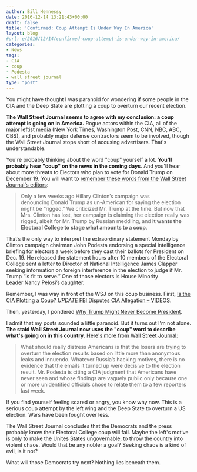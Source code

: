 ```yaml
---
author: Bill Hennessy
date: 2016-12-14 13:21:43+00:00
draft: false
title: 'Confirmed: Coup Attempt Is Under Way In America'
layout: blog
#url: e/2016/12/14/confirmed-coup-attempt-is-under-way-in-america/
categories:
- News
tags:
- CIA
- coup
- Podesta
- wall street journal
type: "post"
---
```


You might have thought I was paranoid for wondering if some people in the CIA and the Deep State are plotting a coup to overturn our recent election.

**The Wall Street Journal seems to agree with my conclusion: a coup attempt is going on in America.** Rogue actors within the CIA, all of the major leftist media (New York Times, Washington Post, CNN, NBC, ABC, CBS), and probably major defense contractors seem to be involved, though the Wall Street Journal stops short of accusing advertisers. That's understandable.

You're probably thinking about the word "coup" yourself a lot. **You'll probably hear "coup" on the news in the coming days**. And you'll hear about more threats to Electors who plan to vote for Donald Trump on December 19. You will want to [remember these words from the Wall Street Journal's editors](https://www.wsj.com/articles/an-electoral-college-coup-1481590179):



> Only a few weeks ago Hillary Clinton’s campaign was denouncing Donald Trump as un-American for saying the election might be “rigged.” We criticized Mr. Trump at the time. But now that Mrs. Clinton has lost, her campaign is claiming the election really was rigged, albeit for Mr. Trump by Russian meddling, and **it wants the Electoral College to stage what amounts to a coup**.

That’s the only way to interpret the extraordinary statement Monday by Clinton campaign chairman John Podesta endorsing a special intelligence briefing for electors a week before they cast their ballots for President on Dec. 19. He released the statement hours after 10 members of the Electoral College sent a letter to Director of National Intelligence James Clapper seeking information on foreign interference in the election to judge if Mr. Trump “is fit to serve.” One of those electors is House Minority Leader Nancy Pelosi’s daughter.



Remember, I was way in front of the WSJ on this coup business. First, [Is the CIA Plotting a Coup? _UPDATE_ FBI Disputes CIA Allegation – VIDEOS](https://hennessysview.com/2016/12/11/is-the-cia-plotting-a-coup/).

Then, yesterday, I pondered [Why Trump Might Never Become President](https://hennessysview.com/2016/12/12/why-trump-might-never-become-president/).

I admit that my posts sounded a little paranoid. But it turns out I'm not alone. **The staid Wall Street Journal now uses the "coup" word to describe what's going on in this country**. [Here's more from Wall Street Journal](https://www.wsj.com/articles/an-electoral-college-coup-1481590179):



> What should really distress Americans is that the losers are trying to overturn the election results based on little more than anonymous leaks and innuendo. Whatever Russia’s hacking motives, there is no evidence that the emails it turned up were decisive to the election result. Mr. Podesta is citing a CIA judgment that Americans have never seen and whose findings are vaguely public only because one or more unidentified officials chose to relate them to a few reporters last week.



If you find yourself feeling scared or angry, you know why now. This is a serious coup attempt by the left wing and the Deep State to overturn a US election. Wars have been fought over less.

The Wall Street Journal concludes that the Democrats and the press probably know their Electoral College coup will fail. Maybe the left's motive is only to make the Unites States ungovernable, to throw the country into violent chaos. Would that be any nobler a goal? Seeking chaos is a kind of evil, is it not?

What will those Democrats try next? Nothing lies beneath them.
